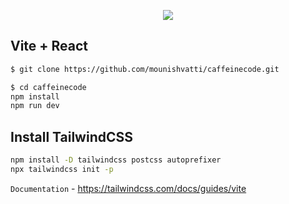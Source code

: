 <div align="center">

[![](https://skillicons.dev/icons?i=vite,react,tailwind)](https://skillicons.dev) 

</div>

## Vite + React
```bash
$ git clone https://github.com/mounishvatti/caffeinecode.git
```
```bash
$ cd caffeinecode
npm install
npm run dev
```

## Install TailwindCSS
```bash
npm install -D tailwindcss postcss autoprefixer
npx tailwindcss init -p
```

`Documentation` - https://tailwindcss.com/docs/guides/vite